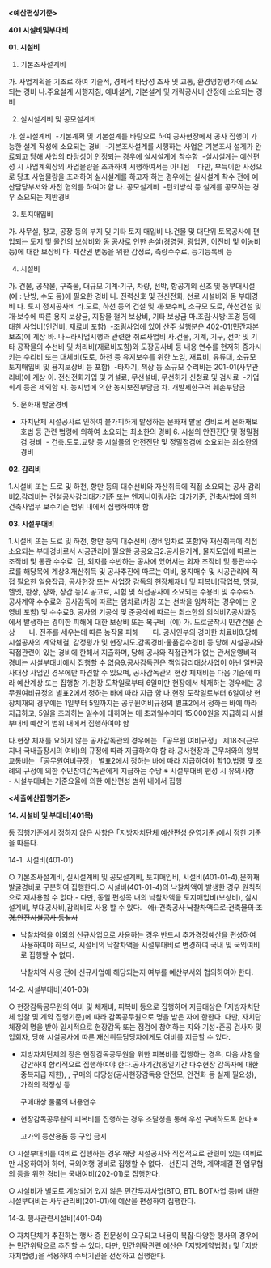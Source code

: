 **<예산편성기준>**

**401 시설비및부대비**

**01. 시설비**

1.  기본조사설계비

가. 사업계획을 기초로 하여 기술적, 경제적 타당성 조사 및 교통, 환경영향평가에 소요되는 경비 나.주요설계 시행지침, 예비설계, 기본설계 및 개략공사비 산정에 소요되는 경비

2.  실시설계비 및 공모설계비

가. 실시설계비  -기본계획 및 기본설계를 바탕으로 하여 공사현장에서 공사 집행이 가능한 설계 작성에 소요되는 경비  -기본조사설계를 시행하는 사업은 기본조사 설계가 완료되고 당해 사업의 타당성이 인정되는 경우에 실시설계에 착수함  -실시설계는 예산편성 시 사업계획상의 사업물량을 초과하여 시행하여서는 아니됨    다만, 부득이한 사정으로 당초 사업물량을 초과하여 실시설계를 하고자 하는 경우에는 실시설계 착수 전에 예산담당부서와 사전 협의를 하여야 함 나. 공모설계비  -턴키방식 등 설계를 공모하는 경우 소요되는 제반경비

3.  토지매입비

가. 사무실, 창고, 공장 등의 부지 및 기타 토지 매입비 나.건물 및 대단위 토목공사에 편입되는 토지 및 물건의 보상비와 동 공사로 인한 손실(경영권, 광업권, 이전비 및 이농비 등)에 대한 보상비 다. 재산권 변동을 위한 감정료, 측량수수료, 등기등록비 등

4.  시설비

가. 건물, 공작물, 구축물, 대규모 기계·기구, 차량, 선박, 항공기의 신조 및 동부대시설(예 : 난방, 수도 등)에 필요한 경비 나. 전력신호 및 전신전화, 선로 시설비와 동 부대경비 다. 토지 정지공사비 라.도로, 하천 등의 건설 및 개·보수비, 소규모 도로, 하천건설 및 개·보수에 따른 용지 보상금, 지장물 철거 보상비, 기타 보상금 마.조림·사방·조경 등에 대한 사업비(인건비, 재료비 포함)  -조림사업에 있어 산주 실행분은 402-01(민간자본보조)에 계상 바. 나∼라사업시행과 관련한 취로사업비 사.건물, 기계, 기구, 선박 및 기타 공작물의 수선비 및 처리비(재료비포함)와 도장공사비 등 내용 연수를 현저히 증가시키는 수리비 또는 대체비(도로, 하천 등 유지보수를 위한 노임, 재료비, 유류대, 소규모 토지매입비 및 용지보상비 등 포함)  -타자기, 책상 등 소규모 수리비는 201-01(사무관리비)에 계상 아. 전신전화가입 및 가설료, 무선설비, 무선허가 신청료 및 검사료  -기업회계 등은 제외함 자. 농지법에 의한 농지보전부담금 차. 개발제한구역 훼손부담금

5.  문화재 발굴경비

-   자치단체 시설공사로 인하여 불가피하게 발생하는 문화재 발굴 경비로서 문화재보호법 등 관련 법령에 의하여 소요되는 최소한의 경비 6. 시설의 안전진단 및 정밀점검 경비  - 건축․도로․교량 등 시설물의 안전진단 및 정밀점검에 소요되는 최소한의 경비

**02. 감리비**

1.시설비 또는 도로 및 하천, 항만 등의 대수선비와 자산취득에 직접 소요되는 공사 감리비2.감리비는 건설공사감리대가기준 또는 엔지니어링사업 대가기준, 건축사법에 의한 건축사업무 보수기준 범위 내에서 집행하여야 함

**03. 시설부대비**

1.시설비 또는 도로 및 하천, 항만 등의 대수선비 (장비임차료 포함)와 재산취득에 직접 소요되는 부대경비로서 시공관리에 필요한 공공요금2.공사용기계, 물자도입에 따르는 조작비 및 통관 수수료  단, 외자를 수반하는 공사에 있어서는 외자 조작비 및 통관수수료를 해당목에 계상3.재산취득 및 공사추진에 따르는 여비, 용지매수 및 시공관리에 직접 필요한 일용잡급, 공사현장 또는 사업장 감독의 현장체재비 및 피복비(작업복, 명찰, 헬멧, 완장, 장화, 장갑 등)4.공고료, 시험 및 직접공사에 소요되는 수용비 및 수수료5. 공사계약 수수료와 공사감독에 따르는 임차료(차량 또는 선박을 임차하는 경우에는 운영비 포함) 및 수수료6. 공사의 기공식 및 준공식에 따르는 최소한의 의식비7.공사과정에서 발생하는 경미한 피해에 대한 보상비 또는 복구비  (예) 가. 도로굴착시 민간건물 손상       나. 전주를 세우는데 따른 농작물 피해       다. 공사인부의 경미한 치료비8.당해시설공사의 계약체결, 감정평가 및 현장지도․감독경비·물품검수경비 등 당해 시설공사와 직접관련이 있는 경비에 한해서 지출하며, 당해 공사와 직접관계가 없는 관서운영비적 경비는 시설부대비에서 집행할 수 없음9.공사감독관은 책임감리대상사업이 아닌 일반공사대상 사업인 경우에만 파견할 수 있으며, 공사감독관의 현장 체재비는 다음 기준에 따라 예산계상 또는 집행함 가.현장 도착일로부터 6일미만 현장에서 체재하는 경우에는 공무원여비규정의 별표2에서 정하는 바에 따라 지급 함 나.현장 도착일로부터 6일이상 현장체재의 경우에는 1일부터 5일까지는 공무원여비규정의 별표2에서 정하는 바에 따라 지급하고, 5일을 초과하는 일수에 대하여는 매 초과일수마다 15,000원을 지급하되 시설부대비 예산의 범위 내에서 집행하여야 함

다.현장 체재를 요하지 않는 공사감독관의 경우에는 「공무원 여비규정」 제18조(근무지내 국내출장시의 여비)의 규정에 따라 지급하여야 함 라.공사현장과 근무처와의 왕복교통비는 「공무원여비규정」 별표2에서 정하는 바에 따라 지급하여야 함10.법령 및 조례의 규정에 의한 주민참여감독관에게 지급하는 수당 ※ 시설부대비 편성 시 유의사항   - 시설부대비는 기준요율에 의한 예산편성 범위 내에서 집행

**<세출예산집행기준>**

**14. 시설비 및 부대비(401목)**

동 집행기준에서 정하지 않은 사항은 ｢지방자치단체 예산편성 운영기준｣에서 정한 기준을 따른다.

14-1. 시설비(401-01)

○ 기본조사설계비, 실시설계비 및 공모설계비, 토지매입비, 시설비(401-01-4),문화재 발굴경비로 구분하여 집행한다.○ 시설비(401-01-4)의 낙찰차액이 발생한 경우 원칙적으로 재사용할 수 없다.- 다만, 동일 편성목 내의 낙찰차액을 토지매입비(보상비), 실시설계비, 부대공사비,감리비로 사용 할 수 있다.   ~~예) 건축공사 낙찰차액으로 건축물의 조경․안전시설공사 등실시~~

-   낙찰차액을 이외의 신규사업으로 사용하는 경우 반드시 추가경정예산을 편성하여 사용하여야 하므로, 시설비의 낙찰차액을 시설부대비로 변경하여 국내 및 국외여비로 집행할 수 없다.
    
    낙찰차액 사용 전에 신규사업에 해당되는지 여부를 예산부서와 협의하여야 한다.
    

14-2. 시설부대비(401-03)

○ 현장감독공무원의 여비 및 체재비, 피복비 등으로 집행하며 지급대상은 ｢지방자치단체 입찰 및 계약 집행기준｣에 따라 감독공무원으로 명을 받은 자에 한한다. 다만, 자치단체장의 명을 받아 일시적으로 현장감독 또는 점검에 참여하는 자와 기성･준공 검사자 및 입회자, 당해 시설공사에 따른 재산취득담당자에게도 여비를 지급할 수 있다.

-   지방자치단체의 장은 현장감독공무원을 위한 피복비를 집행하는 경우, 다음 사항을 감안하여 합리적으로 집행하여야 한다.공사기간(동일기간 다수현장 감독자에 대한 중복지급 제한), , 구매의 타당성(공사현장감독용 안전모, 안전화 등 실제 필요성), 가격의 적정성 등
    
    구매대상 물품의 내용연수
    
-   현장감독공무원의 피복비를 집행하는 경우 조달청을 통해 우선 구매하도록 한다.※
    
    고가의 등산용품 등 구입 금지
    

○ 시설부대비를 여비로 집행하는 경우 해당 시설공사와 직접적으로 관련이 있는 여비로만 사용하여야 하며, 국외여행 경비로 집행할 수 없다.- 선진지 견학, 계약체결 전 업무협의 등을 위한 경비는 국내여비(202-01)로 집행한다.

○ 시설비가 별도로 계상되어 있지 않은 민간투자사업(BTO, BTL BOT사업 등)에 대한 시설부대비는 사무관리비(201-01)에 예산을 편성하여 집행한다.

14-3. 행사관련시설비(401-04)

○ 자치단체가 추진하는 행사 중 전문성이 요구되고 내용이 복잡·다양한 행사의 경우에는 민간위탁으로 추진할 수 있다. 다만, 민간위탁관련 예산은 ｢지방계약법령｣ 및 ｢지방자치법령｣을 적용하여 수탁기관을 선정하고 집행한다.
